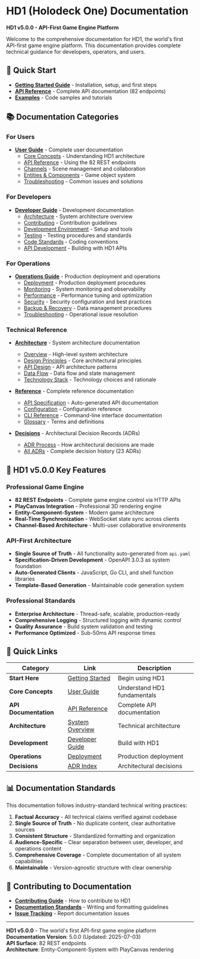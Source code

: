 # HD1 (Holodeck One) Documentation

**HD1 v5.0.0 - API-First Game Engine Platform**

Welcome to the comprehensive documentation for HD1, the world's first API-first game engine platform. This documentation provides complete technical guidance for developers, operators, and users.

## 🚀 **Quick Start**

- **[Getting Started Guide](getting-started/README.md)** - Installation, setup, and first steps
- **[API Reference](reference/api-specification.md)** - Complete API documentation (82 endpoints)
- **[Examples](getting-started/examples/)** - Code samples and tutorials

## 📚 **Documentation Categories**

### **For Users**
- **[User Guide](user-guide/README.md)** - Complete user documentation
  - [Core Concepts](user-guide/concepts.md) - Understanding HD1 architecture
  - [API Reference](user-guide/api-reference.md) - Using the 82 REST endpoints
  - [Channels](user-guide/channels.md) - Scene management and collaboration
  - [Entities & Components](user-guide/entities-components.md) - Game object system
  - [Troubleshooting](user-guide/troubleshooting.md) - Common issues and solutions

### **For Developers**
- **[Developer Guide](developer-guide/README.md)** - Development documentation
  - [Architecture](developer-guide/architecture.md) - System architecture overview
  - [Contributing](developer-guide/contributing.md) - Contribution guidelines
  - [Development Environment](developer-guide/development-environment.md) - Setup and tools
  - [Testing](developer-guide/testing.md) - Testing procedures and standards
  - [Code Standards](developer-guide/code-standards.md) - Coding conventions
  - [API Development](developer-guide/api-development.md) - Building with HD1 APIs

### **For Operations**
- **[Operations Guide](operations/README.md)** - Production deployment and operations
  - [Deployment](operations/deployment.md) - Production deployment procedures
  - [Monitoring](operations/monitoring.md) - System monitoring and observability
  - [Performance](operations/performance.md) - Performance tuning and optimization
  - [Security](operations/security.md) - Security configuration and best practices
  - [Backup & Recovery](operations/backup-recovery.md) - Data management procedures
  - [Troubleshooting](operations/troubleshooting.md) - Operational issue resolution

### **Technical Reference**
- **[Architecture](architecture/README.md)** - System architecture documentation
  - [Overview](architecture/overview.md) - High-level system architecture
  - [Design Principles](architecture/design-principles.md) - Core architectural principles
  - [API Design](architecture/api-design.md) - API architecture patterns
  - [Data Flow](architecture/data-flow.md) - Data flow and state management
  - [Technology Stack](architecture/technology-stack.md) - Technology choices and rationale

- **[Reference](reference/README.md)** - Complete reference documentation
  - [API Specification](reference/api-specification.md) - Auto-generated API documentation
  - [Configuration](reference/configuration.md) - Configuration reference
  - [CLI Reference](reference/cli-reference.md) - Command-line interface documentation
  - [Glossary](reference/glossary.md) - Terms and definitions

- **[Decisions](decisions/README.md)** - Architectural Decision Records (ADRs)
  - [ADR Process](decisions/README.md#adr-process) - How architectural decisions are made
  - [All ADRs](decisions/adr/) - Complete decision history (23 ADRs)

## 🎯 **HD1 v5.0.0 Key Features**

### **Professional Game Engine**
- **82 REST Endpoints** - Complete game engine control via HTTP APIs
- **PlayCanvas Integration** - Professional 3D rendering engine
- **Entity-Component-System** - Modern game architecture
- **Real-Time Synchronization** - WebSocket state sync across clients
- **Channel-Based Architecture** - Multi-user collaborative environments

### **API-First Architecture**
- **Single Source of Truth** - All functionality auto-generated from `api.yaml`
- **Specification-Driven Development** - OpenAPI 3.0.3 as system foundation
- **Auto-Generated Clients** - JavaScript, Go CLI, and shell function libraries
- **Template-Based Generation** - Maintainable code generation system

### **Professional Standards**
- **Enterprise Architecture** - Thread-safe, scalable, production-ready
- **Comprehensive Logging** - Structured logging with dynamic control
- **Quality Assurance** - Build system validation and testing
- **Performance Optimized** - Sub-50ms API response times

## 🔗 **Quick Links**

| Category | Link | Description |
|----------|------|-------------|
| **Start Here** | [Getting Started](getting-started/README.md) | Begin using HD1 |
| **Core Concepts** | [User Guide](user-guide/concepts.md) | Understand HD1 fundamentals |
| **API Documentation** | [API Reference](reference/api-specification.md) | Complete API documentation |
| **Architecture** | [System Overview](architecture/overview.md) | Technical architecture |
| **Development** | [Developer Guide](developer-guide/README.md) | Build with HD1 |
| **Operations** | [Deployment](operations/deployment.md) | Production deployment |
| **Decisions** | [ADR Index](decisions/README.md) | Architectural decisions |

## 📊 **Documentation Standards**

This documentation follows industry-standard technical writing practices:

1. **Factual Accuracy** - All technical claims verified against codebase
2. **Single Source of Truth** - No duplicate content, clear authoritative sources
3. **Consistent Structure** - Standardized formatting and organization
4. **Audience-Specific** - Clear separation between user, developer, and operations content
5. **Comprehensive Coverage** - Complete documentation of all system capabilities
6. **Maintainable** - Version-agnostic structure with clear ownership

## 🤝 **Contributing to Documentation**

- **[Contributing Guide](developer-guide/contributing.md)** - How to contribute to HD1
- **[Documentation Standards](developer-guide/code-standards.md#documentation)** - Writing and formatting guidelines
- **[Issue Tracking](https://github.com/hd1/issues)** - Report documentation issues

---

**HD1 v5.0.0** - The world's first API-first game engine platform  
**Documentation Version**: 5.0.0 (Updated: 2025-07-03)  
**API Surface**: 82 REST endpoints  
**Architecture**: Entity-Component-System with PlayCanvas rendering